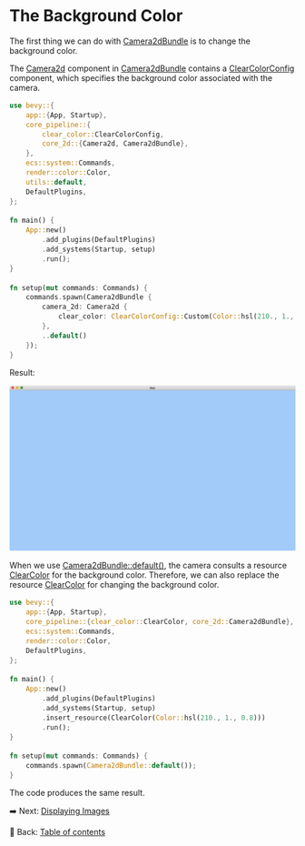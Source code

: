 # The Background Color

The first thing we can do with [Camera2dBundle](https://docs.rs/bevy/latest/bevy/core_pipeline/core_2d/struct.Camera2dBundle.html) is to change the background color.

The [Camera2d](https://docs.rs/bevy/0.12.1/bevy/core_pipeline/core_2d/struct.Camera2d.html) component in [Camera2dBundle](https://docs.rs/bevy/latest/bevy/core_pipeline/core_2d/struct.Camera2dBundle.html) contains a [ClearColorConfig](https://docs.rs/bevy/latest/bevy/render/camera/enum.ClearColorConfig.html) component, which specifies the background color associated with the camera.

```rust
use bevy::{
    app::{App, Startup},
    core_pipeline::{
        clear_color::ClearColorConfig,
        core_2d::{Camera2d, Camera2dBundle},
    },
    ecs::system::Commands,
    render::color::Color,
    utils::default,
    DefaultPlugins,
};

fn main() {
    App::new()
        .add_plugins(DefaultPlugins)
        .add_systems(Startup, setup)
        .run();
}

fn setup(mut commands: Commands) {
    commands.spawn(Camera2dBundle {
        camera_2d: Camera2d {
            clear_color: ClearColorConfig::Custom(Color::hsl(210., 1., 0.8)),
        },
        ..default()
    });
}
```

Result:

![The Background Color](./pic/the_background_color.png)

When we use [Camera2dBundle::default()](https://docs.rs/bevy/latest/bevy/core_pipeline/core_2d/struct.Camera2dBundle.html#method.default), the camera consults a resource [ClearColor](https://docs.rs/bevy/latest/bevy/render/camera/struct.ClearColor.html) for the background color.
Therefore, we can also replace the resource [ClearColor](https://docs.rs/bevy/latest/bevy/render/camera/struct.ClearColor.html) for changing the background color.

```rust
use bevy::{
    app::{App, Startup},
    core_pipeline::{clear_color::ClearColor, core_2d::Camera2dBundle},
    ecs::system::Commands,
    render::color::Color,
    DefaultPlugins,
};

fn main() {
    App::new()
        .add_plugins(DefaultPlugins)
        .add_systems(Startup, setup)
        .insert_resource(ClearColor(Color::hsl(210., 1., 0.8)))
        .run();
}

fn setup(mut commands: Commands) {
    commands.spawn(Camera2dBundle::default());
}
```

The code produces the same result.

:arrow_right:  Next: [Displaying Images](./displaying_images.md)

:blue_book: Back: [Table of contents](./../README.md)

